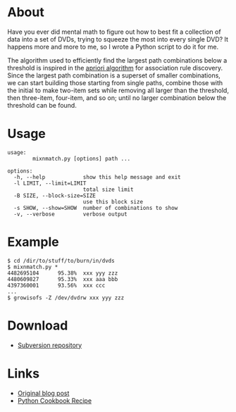 # About #

Have you ever did mental math to figure out how to best fit a collection of data into a set of DVDs, trying to squeeze the most into every single DVD? It happens more and more to me, so I wrote a Python script to do it for me.

The algorithm used to efficiently find the largest path combinations below a threshold is inspired in the [apriori algorithm](http://en.wikipedia.org/wiki/Apriori_algorithm) for association rule discovery. Since the largest path combination is a superset of smaller combinations, we can start building those starting from single paths, combine those with the initial to make two-item sets while removing all larger than the threshold, then three-item, four-item, and so on; until no larger combination below the threshold can be found.

# Usage #

```
usage:
        mixnmatch.py [options] path ...

options:
  -h, --help            show this help message and exit
  -l LIMIT, --limit=LIMIT
                        total size limit
  -B SIZE, --block-size=SIZE
                        use this block size
  -s SHOW, --show=SHOW  number of combinations to show
  -v, --verbose         verbose output
```

# Example #

```
$ cd /dir/to/stuff/to/burn/in/dvds
$ mixnmatch.py *
4482695104      95.38%  xxx yyy zzz 
4480609827      95.33%  xxx aaa bbb
4397360001      93.56%  xxx ccc
...
$ growisofs -Z /dev/dvdrw xxx yyy zzz
```

# Download #

  * [Subversion repository](http://jrfonseca.googlecode.com/svn/trunk/mixnmatch/mixnmatch.py)

# Links #

  * [Original blog post](http://jrfonseca.blogspot.com/2006/03/mixnmatching.html)
  * [Python Cookbook Recipe](http://aspn.activestate.com/ASPN/Cookbook/Python/Recipe/475169)